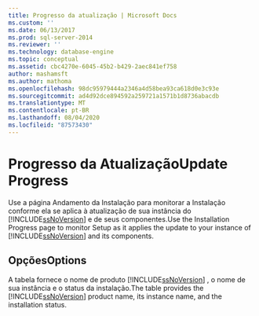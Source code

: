 ```yaml
---
title: Progresso da atualização | Microsoft Docs
ms.custom: ''
ms.date: 06/13/2017
ms.prod: sql-server-2014
ms.reviewer: ''
ms.technology: database-engine
ms.topic: conceptual
ms.assetid: cbc4270e-6045-45b2-b429-2aec841ef758
author: mashamsft
ms.author: mathoma
ms.openlocfilehash: 98dc95979444a2346a4d58bea93ca618d0e3c93e
ms.sourcegitcommit: ad4d92dce894592a259721a1571b1d8736abacdb
ms.translationtype: MT
ms.contentlocale: pt-BR
ms.lasthandoff: 08/04/2020
ms.locfileid: "87573430"
---
```

# <a name="update-progress"></a><span data-ttu-id="9492d-102">Progresso da Atualização</span><span class="sxs-lookup"><span data-stu-id="9492d-102">Update Progress</span></span>
  <span data-ttu-id="9492d-103">Use a página Andamento da Instalação para monitorar a Instalação conforme ela se aplica à atualização de sua instância do [!INCLUDE[ssNoVersion](../../includes/ssnoversion-md.md)] e de seus componentes.</span><span class="sxs-lookup"><span data-stu-id="9492d-103">Use the Installation Progress page to monitor Setup as it applies the update to your instance of [!INCLUDE[ssNoVersion](../../includes/ssnoversion-md.md)] and its components.</span></span>  
  
## <a name="options"></a><span data-ttu-id="9492d-104">Opções</span><span class="sxs-lookup"><span data-stu-id="9492d-104">Options</span></span>  
 <span data-ttu-id="9492d-105">A tabela fornece o nome de produto [!INCLUDE[ssNoVersion](../../includes/ssnoversion-md.md)] , o nome de sua instância e o status da instalação.</span><span class="sxs-lookup"><span data-stu-id="9492d-105">The table provides the [!INCLUDE[ssNoVersion](../../includes/ssnoversion-md.md)] product name, its instance name, and the installation status.</span></span>  
  
  
